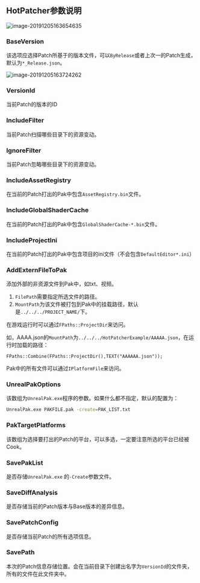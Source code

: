 ## HotPatcher参数说明

![image-20191205163654635](C:\Users\imzlp\AppData\Roaming\Typora\typora-user-images\image-20191205163654635.png)

### BaseVersion

该选项应选择Patch所基于的版本文件，可以`ByRelease`或者上次一的Patch生成，默认为`*_Release.json`。

![image-20191205163724262](C:\Users\imzlp\AppData\Roaming\Typora\typora-user-images\image-20191205163724262.png)

### VersionId

当前Patch的版本的ID

### IncludeFilter

当前Patch扫描哪些目录下的资源变动。

### IgnoreFilter

当前Patch忽略哪些目录下的资源变动。

### IncludeAssetRegistry

在当前的Patch打出的Pak中包含`AssetRegistry.bin`文件。

### IncludeGlobalShaderCache

在当前的Patch打出的Pak中包含`GlobalShaderCache-*.bin`文件。

### IncludeProjectIni

在当前的Patch打出的Pak中包含项目的ini文件（不会包含`DefaultEditor*.ini`）

### AddExternFileToPak

添加外部的非资源文件到Pak中，如txt、视频。

1. `FilePath`需要指定所选文件的路径。
2. `MountPath`为该文件被打包到Pak中的挂载路径，默认是`../../../PROJECT_NAME/`下。

在游戏运行时可以通过`FPaths::ProjectDir`来访问。

如，AAAA.json的`MountPath`为`../../../HotPatcherExample/AAAAA.json`，在运行时加载的路径：

```
FPaths::Combine(FPaths::ProjectDir(),TEXT("AAAAAA.json"));
```

Pak中的所有文件可以通过`IPlatformFile`来访问。

### UnrealPakOptions

该数组为`UnrealPak.exe`程序的参数。如果什么都不指定，默认的配置为：

```bash
UnrealPak.exe PAKFILE.pak -create=PAK_LIST.txt
```

### PakTargetPlatforms

该数组为选择要打出的Patch的平台，可以多选，一定要注意所选的平台已经被Cook。

### SavePakList

是否存储`UnrealPak.exe` 的`-Create`参数文件。

### SaveDiffAnalysis

是否存储当前的Patch版本与Base版本的差异信息。

### SavePatchConfig

是否存储当前Patch的所有选项信息。

### SavePath

本次的Patch信息存储位置。会在当前目录下创建出名字为`VersionId`的文件夹，所有的文件在此文件夹中。

